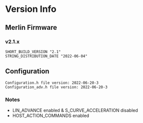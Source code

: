 # Version Info

## Merlin Firmware
### v2.1.x
```
SHORT_BUILD_VERSION "2.1"
STRING_DISTRIBUTION_DATE "2022-06-04"
```

## Configuration
```
Configuration.h file version: 2022-06-20-3
Configuration_adv.h file version: 2022-06-20-3
```

### Notes
- LIN_ADVANCE enabled & S_CURVE_ACCELERATION disabled
- HOST_ACTION_COMMANDS enabled